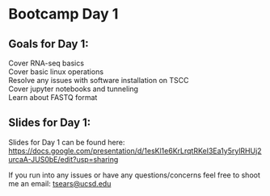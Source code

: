 # Bootcamp Day 1

## Goals for Day 1:
Cover RNA-seq basics<br>
Cover basic linux operations<br>
Resolve any issues with software installation on TSCC<br>
Cover jupyter notebooks and tunneling<br>
Learn about FASTQ format<br>

## Slides for Day 1:

Slides for Day 1 can be found here: https://docs.google.com/presentation/d/1esKl1e6KrLrqtRKeI3Ea1y5rylRHUj2urcaA-JUS0bE/edit?usp=sharing

If you run into any issues or have any questions/concerns feel free to shoot me an email: tsears@ucsd.edu
